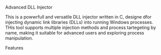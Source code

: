 Advanced DLL Injector

This is a powwrfull and versatile DLL injector written in C, designe dfor injecting dynamic link libraries
(DLLs) into running Windows processes. THis tool supports multiple injection methods and process tartegeting by name, 
making it suitable for advanced  users and exploring process manipulation.

Features
